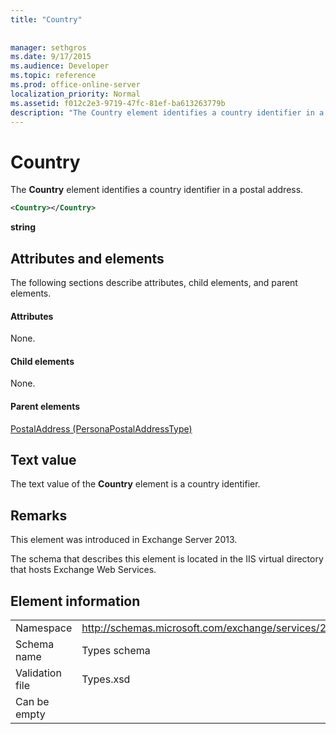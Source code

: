 ```yaml
---
title: "Country"
 
 
manager: sethgros
ms.date: 9/17/2015
ms.audience: Developer
ms.topic: reference
ms.prod: office-online-server
localization_priority: Normal
ms.assetid: f012c2e3-9719-47fc-81ef-ba613263779b
description: "The Country element identifies a country identifier in a postal address."
---
```


# Country

The **Country** element identifies a country identifier in a postal address. 
  
```XML
<Country></Country>
```

 **string**
## Attributes and elements

The following sections describe attributes, child elements, and parent elements.
  
#### Attributes

None.
  
#### Child elements

None.
  
#### Parent elements

[PostalAddress (PersonaPostalAddressType)](postaladdress-personapostaladdresstype.md)
  
## Text value

The text value of the **Country** element is a country identifier. 
  
## Remarks

This element was introduced in Exchange Server 2013.
  
The schema that describes this element is located in the IIS virtual directory that hosts Exchange Web Services.
  
## Element information

|||
|:-----|:-----|
|Namespace  <br/> |http://schemas.microsoft.com/exchange/services/2006/types  <br/> |
|Schema name  <br/> |Types schema  <br/> |
|Validation file  <br/> |Types.xsd  <br/> |
|Can be empty  <br/> ||
   


